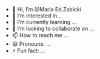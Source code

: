 - 👋 Hi, I’m @Maria Ed.Zabicki
- 👀 I’m interested in...
- 🌱 I’m currently learning ...
- 💞️ I’m looking to collaborate on ...
- 📫 How to reach me ...
- 😄 Pronouns: ...
- ⚡ Fun fact: ...

<!---
M-Zabicki/M-Zabicki is a ✨ special ✨ repository because its `README.md` (this file) appears on your GitHub profile.
You can click the Preview link to take a look at your changes.
--->
